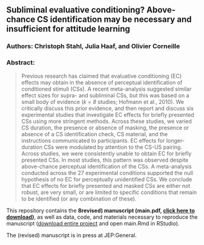 ## Subliminal evaluative conditioning? Above-chance CS identification may be necessary and insufficient for attitude learning

### Authors: Christoph Stahl, Julia Haaf, and Olivier Corneille

### Abstract:

>  Previous research has claimed that evaluative conditioning (EC) effects
  may obtain in the absence of perceptual identification of conditioned stimuli (CSs).
  A recent meta-analysis suggested similar effect sizes for supra- and subliminal
  CSs, but this was based on a small body of evidence (*k = 8* studies; Hofmann et al., 2010).
  We critically discuss this prior evidence, and then report and discuss six experimental
  studies that investigate EC effects for briefly presented CSs using more stringent
  methods. Across these studies, we varied CS duration, the presence or absence of
  masking, the presence or absence of a CS identification check, CS material, and
  the instructions communicated to participants. EC effects for longer-duration CSs
  were modulated by attention to the CS-US pairing. Across studies, we were consistently
  unable to obtain EC for briefly presented CSs. In most studies, this pattern was
  observed despite above-chance perceptual identification of the CSs. A meta-analysis
  conducted across the 27 experimental conditions supported the null hypothesis of
  no EC for perceptually unidentified CSs. We conclude that EC effects for briefly
  presented and masked CSs are either not robust, are very small, or are limited to
  specific conditions that remain to be identified (or any combination of these).

This repository contains the <b> 8revised) manuscript (main.pdf, <a href="http://github.com/methexp/subliminal-EC/raw/master/main.pdf">click here to download</a>)</b>, as well as data, code, and materials necessary to reproduce the manuscript (<a href="https://github.com/methexp/subliminal-EC/archive/master.zip">download entire project</a> and open main.Rmd in RStudio).

The (revised) manuscript is in press at JEP:General.
